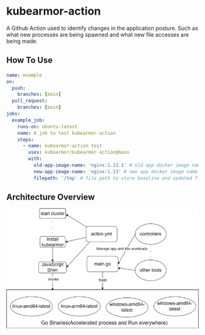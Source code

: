 # kubearmor-action
A Github Action used to identify changes in the application posture. Such as what new processes are being spawned and what new file accesses are being made.

## How To Use
```yaml
name: example
on:
  push:
    branches: [main]
  pull_request:
    branches: [main]
jobs:
  example_job:
    runs-on: ubuntu-latest
    name: A job to test kubearmor-action
    steps:
      - name: kubearmor-action test
        uses: kubearmor/kubearmor-action@main
        with:
          old-app-image-name: 'nginx:1.22.1' # old app docker image name
          new-app-image-name: 'nginx:1.23' # new app docker image name
          filepath: '/tmp' # file path to store baseline and updated file (default is '/tmp')
```
## Architecture Overview
![Alt text](doc/pics/kubearmor-action-Architecture.drawio.png)